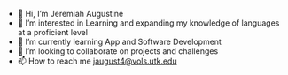 - 👋 Hi, I’m Jeremiah Augustine
- 👀 I’m interested in Learning and expanding my knowledge of languages at a proficient level
- 🌱 I’m currently learning App and Software Development
- 💞️ I’m looking to collaborate on projects and challenges
- 📫 How to reach me jaugust4@vols.utk.edu

<!---
jaugust4/jaugust4 is a ✨ special ✨ repository because its `README.md` (this file) appears on your GitHub profile.
You can click the Preview link to take a look at your changes.
--->
